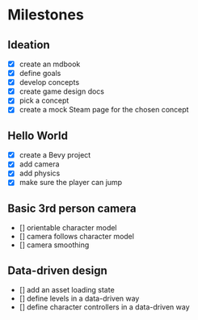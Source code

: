 # Milestones

## Ideation

- [x] create an mdbook
- [x] define goals
- [x] develop concepts
- [x] create game design docs
- [x] pick a concept
- [x] create a mock Steam page for the chosen concept

## Hello World

- [x] create a Bevy project
- [x] add camera
- [x] add physics
- [x] make sure the player can jump

## Basic 3rd person camera

- [] orientable character model
- [] camera follows character model
- [] camera smoothing

## Data-driven design

- [] add an asset loading state
- [] define levels in a data-driven way
- [] define character controllers in a data-driven way
